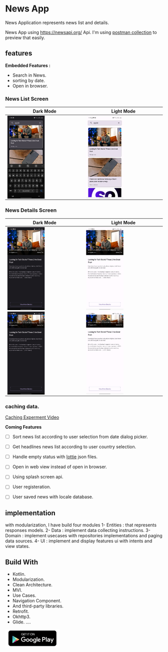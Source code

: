 # News App
News Application represents news list and details.

News App using https://newsapi.org/ Api.
I'm using  [postman collection](https://elements.getpostman.com/redirect?entityId=19417510-d67c72fb-5224-47bc-9aea-ca775aee486a&entityType=collection) to preview that easily.

## features
**Embedded Features :**
 - Search in News.
 - sorting by date.
 - Open in browser.


### News List Screen

| Dark Mode                                                    | Light Mode                                                   |
| ------------------------------------------------------------ | ------------------------------------------------------------ |
| <img align="center" src="https://github.com/AhmedSheref96/NewsApp/blob/master/screen1_dark.jpg" width="50%"> | <img align="center" src="https://github.com/AhmedSheref96/NewsApp/blob/master/screen1_light.jpg" width="50%"> |


### News Details Screen

| Dark Mode                                                    | Light Mode                                                   |
| ------------------------------------------------------------ | ------------------------------------------------------------ |
| <img align="center" src="https://github.com/AhmedSheref96/NewsApp/blob/master/screen2_dark.jpg" width="50%"> | <img align="center" src="https://github.com/AhmedSheref96/NewsApp/blob/master/screen2_light.jpg" width="50%"> |
| <img align="center" src="https://github.com/AhmedSheref96/NewsApp/blob/master/screen3_dark.jpg" width="50%"> | <img align="center" src="https://github.com/AhmedSheref96/NewsApp/blob/master/screen3_light.jpg" width="50%"> |


### caching data. 
[Caching Experment Video](https://github.com/AhmedSheref96/NewsApp/blob/master/screen_recording2.mp4)



**Coming Features**

- [ ] Sort news list according to user selection from date dialog picker.
- [ ] Get headlines news list according to user country selection.
- [ ] Handle empty status with [lottie](https://lottiefiles.com/) json files.
- [ ] Open in web view instead of open in browser.
- [ ] Using splash screen api.
- [ ] User registeration.
- [ ] User saved news with locale database.



## implementation
with modularization, I have build four  modules
1- Entities : that represents responses models.
2- Data : implement data collecting instructions.
3- Domain : implement usecases with repositories implementations and paging data sources.
4- UI : implement and display features ui with intents and view states.


## Build With
- Kotlin.
- Modularization.
- Clean Architecture.
- MVI.
- Use Cases.
- Navigation Component.
- And third-party libraries.
- Retrofit.
- Okhttp3.
- Glide.
  ....



<a href="https://play.google.com/store/apps/details?id=com.el3sas.newsapp" target="blank"><img align="center" src="https://github.com/AhmedSheref96/NewsApp/blob/master/store_img.png" alt="Get It On Store" height="60"/></a>

